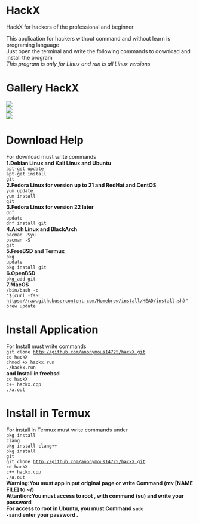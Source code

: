 # HackX
HackX for hackers of the professional and beginner<br>

This application for hackers without command and without learn is programing language<br>
Just open the terminal and write the following commands to download and install the program<br>
<i>This program is only for Linux and run is all Linux versions</i>
# Gallery HackX
 <img src="http://uupload.ir/files/92fl_screenshot_from_2019-07-18_19-56-43.png"><br>
 <img src="http://uupload.ir/files/a584_screenshot_from_2019-07-18_19-53-04.png"><br>
 <img src="http://uupload.ir/files/pvee_screenshot_from_2019-07-18_19-56-14.png">
# Download Help
For download must write commands<br>
<b>1.Debian Linux and Kali Linux and Ubuntu</b><br>
<code>apt-get update</code><br>
<code>apt-get install git</code><br>
<b>2.Fedora Linux for version up to 21 and RedHat and CentOS</b><br>
<code>yum update</code><br>
<code>yum install git</code><br>
<b>3.Fedora Linux for version 22 later </b><br>
<code>dnf update</code><br>
<code>dnf install git</code><br>
<b>4.Arch Linux and BlackArch</b><br>
<code>pacman -Syu</code><br>
<code>pacman -S git</code><br>
<b>5.FreeBSD and Termux</b><br>
<code>pkg update</code><br>
<code>pkg install git</code><br>
<b>6.OpenBSD</b><br>
<code>pkg_add git</code><br>
<b>7.MacOS</b><br>
<code>/bin/bash -c "$(curl -fsSL https://raw.githubusercontent.com/Homebrew/install/HEAD/install.sh)"</code><br>
<code>brew update</code><br>
# Install Application
For Install must write commands<br>
<code>git clone http://github.com/anonymous14725/hackX.git</code><br>
<code>cd hackX</code><br>
<code>chmod +x hackx.run</code><br>
<code>./hackx.run</code><br>
__and Install in freebsd__<br>
<code>cd hackX</code><br>
<code>c++ hackx.cpp</code><br>
<code>./a.out</code><br>
# Install in Termux
For install in Termux must write commands under<br>
<code>pkg install clang</code><br>
<code>pkg install clang++</code><br>
<code>pkg install git</code><br>
<code>git clone http://github.com/anonymous14725/hackX.git</code><br>
<code>cd hackX</code><br>
<code>c++ hackx.cpp</code><br>
<code>./a.out</code><br>
__Warning:You must app in put original page or write Command (mv [NAME FILE] to ~/) <br>
Attantion:You must access to root , with command (su) and write your password__ <br>
__For access to root in Ubuntu, you must Command <code>sudo -s</code>and enter your password .__
